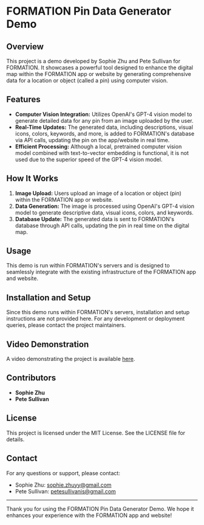 # FORMATION Pin Data Generator Demo

## Overview

This project is a demo developed by Sophie Zhu and Pete Sullivan for FORMATION. It showcases a powerful tool designed to enhance the digital map within the FORMATION app or website by generating comprehensive data for a location or object (called a pin) using computer vision.

## Features

- **Computer Vision Integration:** Utilizes OpenAI's GPT-4 vision model to generate detailed data for any pin from an image uploaded by the user.
- **Real-Time Updates:** The generated data, including descriptions, visual icons, colors, keywords, and more, is added to FORMATION's database via API calls, updating the pin on the app/website in real time.
- **Efficient Processing:** Although a local, pretrained computer vision model combined with text-to-vector embedding is functional, it is not used due to the superior speed of the GPT-4 vision model.

## How It Works

1. **Image Upload:** Users upload an image of a location or object (pin) within the FORMATION app or website.
2. **Data Generation:** The image is processed using OpenAI's GPT-4 vision model to generate descriptive data, visual icons, colors, and keywords.
3. **Database Update:** The generated data is sent to FORMATION's database through API calls, updating the pin in real time on the digital map.

## Usage

This demo is run within FORMATION's servers and is designed to seamlessly integrate with the existing infrastructure of the FORMATION app and website. 

## Installation and Setup

Since this demo runs within FORMATION's servers, installation and setup instructions are not provided here. For any development or deployment queries, please contact the project maintainers.

## Video Demonstration

A video demonstrating the project is available [here](#).

## Contributors

- **Sophie Zhu**
- **Pete Sullivan**

## License

This project is licensed under the MIT License. See the LICENSE file for details.

## Contact

For any questions or support, please contact:

- Sophie Zhu: sophie.zhuyy@gmail.com
- Pete Sullivan: petesullivanis@gmail.com

---

Thank you for using the FORMATION Pin Data Generator Demo. We hope it enhances your experience with the FORMATION app and website!
